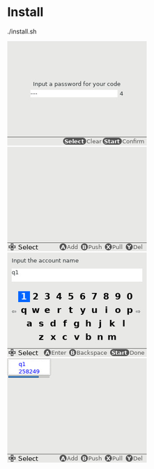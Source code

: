 # Install
./install.sh

![alt text](https://raw.githubusercontent.com/blackmiaool/gs-auth/main/images/screenshot1.jpg)
![alt text](https://raw.githubusercontent.com/blackmiaool/gs-auth/main/images/screenshot2.jpg)
![alt text](https://raw.githubusercontent.com/blackmiaool/gs-auth/main/images/screenshot3.jpg)
![alt text](https://raw.githubusercontent.com/blackmiaool/gs-auth/main/images/screenshot4.jpg)
